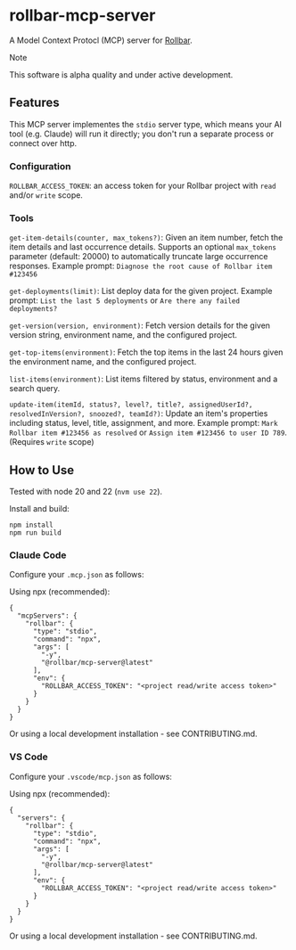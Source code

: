# rollbar-mcp-server

A Model Context Protocl (MCP) server for [Rollbar](https://rollbar.com).

> [!NOTE]
> This software is alpha quality and under active development.

## Features

This MCP server implementes the `stdio` server type, which means your AI tool (e.g. Claude) will run it directly; you don't run a separate process or connect over http.

### Configuration

`ROLLBAR_ACCESS_TOKEN`: an access token for your Rollbar project with `read` and/or `write` scope.

### Tools

`get-item-details(counter, max_tokens?)`: Given an item number, fetch the item details and last occurrence details. Supports an optional `max_tokens` parameter (default: 20000) to automatically truncate large occurrence responses. Example prompt: `Diagnose the root cause of Rollbar item #123456`

`get-deployments(limit)`: List deploy data for the given project. Example prompt: `List the last 5 deployments` or `Are there any failed deployments?`

`get-version(version, environment)`: Fetch version details for the given version string, environment name, and the configured project.

`get-top-items(environment)`: Fetch the top items in the last 24 hours given the environment name, and the configured project.

`list-items(environment)`: List items filtered by status, environment and a search query.

`update-item(itemId, status?, level?, title?, assignedUserId?, resolvedInVersion?, snoozed?, teamId?)`: Update an item's properties including status, level, title, assignment, and more. Example prompt: `Mark Rollbar item #123456 as resolved` or `Assign item #123456 to user ID 789`. (Requires `write` scope)

## How to Use

Tested with node 20 and 22 (`nvm use 22`).

Install and build:

```
npm install
npm run build
```

### Claude Code

Configure your `.mcp.json` as follows:

Using npx (recommended):

```
{
  "mcpServers": {
    "rollbar": {
      "type": "stdio",
      "command": "npx",
      "args": [
        "-y",
        "@rollbar/mcp-server@latest"
      ],
      "env": {
        "ROLLBAR_ACCESS_TOKEN": "<project read/write access token>"
      }
    }
  }
}
```

Or using a local development installation - see CONTRIBUTING.md.


### VS Code

Configure your `.vscode/mcp.json` as follows:

Using npx (recommended):

```
{
  "servers": {
    "rollbar": {
      "type": "stdio",
      "command": "npx",
      "args": [
        "-y",
        "@rollbar/mcp-server@latest"
      ],
      "env": {
        "ROLLBAR_ACCESS_TOKEN": "<project read/write access token>"
      }
    }
  }
}
```

Or using a local development installation - see CONTRIBUTING.md.
